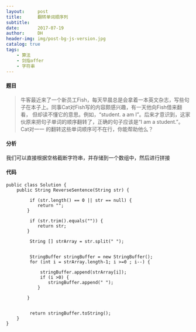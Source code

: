 ```yaml
---
layout:     post
title:      翻转单词顺序列
subtitle:   
date:       2017-07-19
author:     DH
header-img: img/post-bg-js-version.jpg 
catalog: true
tags:
    - 算法
    - 剑指offer
    - 字符串
---
```

#### 题目

>牛客最近来了一个新员工Fish，每天早晨总是会拿着一本英文杂志，写些句子在本子上。同事Cat对Fish写的内容颇感兴趣，有一天他向Fish借来翻看，
但却读不懂它的意思。例如，“student. a am I”。后来才意识到，这家伙原来把句子单词的顺序翻转了，正确的句子应该是“I am a student.”。Cat对一一
的翻转这些单词顺序可不在行，你能帮助他么？

#### 分析

我们可以直接根据空格截断字符串，并存储到一个数组中，然后进行拼接

#### 代码

```
public class Solution {
    public String ReverseSentence(String str) {
         
		 if (str.length() == 0 || str == null) {
			return "";
		}
		 
		 if (str.trim().equals("")) {
			return str;
		}
		 
		 String [] strArray = str.split(" ");
		 
		 
		 StringBuffer stringBuffer = new StringBuffer();
		 for (int i = strArray.length-1; i >=0 ; i--) {
			
			 stringBuffer.append(strArray[i]);
			 if (i >0) {
				stringBuffer.append(" ");
			}
			 
		}
		 
		 
	     return stringBuffer.toString(); 
    }
}	

```
